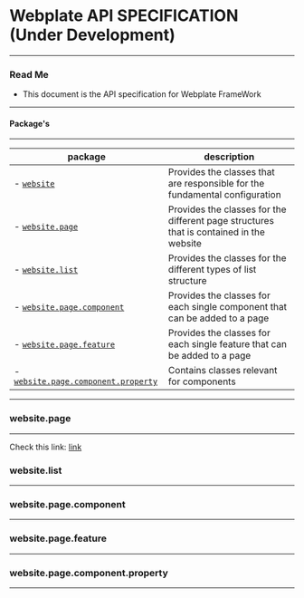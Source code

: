 # Webplate API SPECIFICATION (Under Development)
---

### Read Me

- This document is the API specification for Webplate FrameWork

---

#### Package's
---
| package | description |
| --- | --- |
| - [`website`](#website) | Provides the classes that are responsible for the fundamental configuration |
| - [`website.page`](#websitepage) | Provides the classes for the different page structures that is contained in the website |
| - [`website.list`](#websitelist) | Provides the classes for the different types of list structure |
| - [`website.page.component`](#websitepagecomponent) | Provides the classes for each single component that can be added to a page |
| - [`website.page.feature`](#websitepagefeature) | Provides the classes for each single feature that can be added to a page |
| - [`website.page.component.property`](#websitepagecomponentproperty)| Contains classes relevant for components |

---

### website.page 
---

Check this link: [link](/MarkDown/Packages/website_page.md)

### website.list 
---

### website.page.component 
---

### website.page.feature 
---

### website.page.component.property 
---